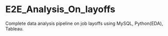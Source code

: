 # E2E_Analysis_On_layoffs
Complete data analysis pipeline on job layoffs using MySQL, Python(EDA), Tableau.
